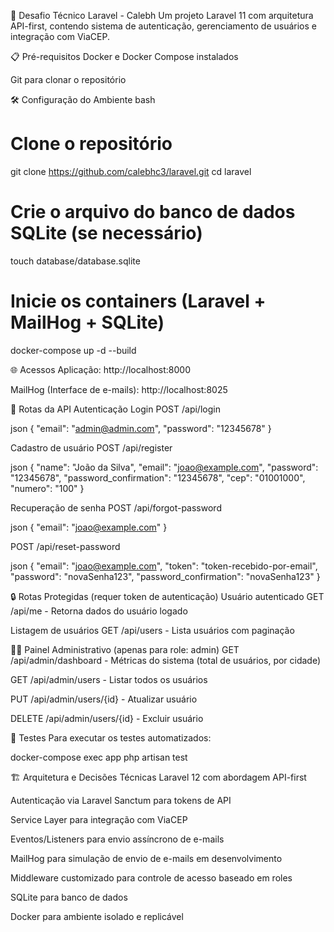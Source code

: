 🚀 Desafio Técnico Laravel - Calebh
Um projeto Laravel 11 com arquitetura API-first, contendo sistema de autenticação, gerenciamento de usuários e integração com ViaCEP.

📋 Pré-requisitos
Docker e Docker Compose instalados

Git para clonar o repositório

🛠️ Configuração do Ambiente
bash
# Clone o repositório
git clone https://github.com/calebhc3/laravel.git
cd laravel

# Crie o arquivo do banco de dados SQLite (se necessário)
touch database/database.sqlite

# Inicie os containers (Laravel + MailHog + SQLite)
docker-compose up -d --build

🌐 Acessos
Aplicação: http://localhost:8000

MailHog (Interface de e-mails): http://localhost:8025

🔐 Rotas da API
Autenticação
Login
POST /api/login

json
{
  "email": "admin@admin.com",
  "password": "12345678"
}

Cadastro de usuário
POST /api/register

json
{
  "name": "João da Silva",
  "email": "joao@example.com",
  "password": "12345678",
  "password_confirmation": "12345678",
  "cep": "01001000",
  "numero": "100"
}

Recuperação de senha
POST /api/forgot-password

json
{
  "email": "joao@example.com"
}

POST /api/reset-password

json
{
  "email": "joao@example.com",
  "token": "token-recebido-por-email",
  "password": "novaSenha123",
  "password_confirmation": "novaSenha123"
}

🔒 Rotas Protegidas (requer token de autenticação)
Usuário autenticado
GET /api/me - Retorna dados do usuário logado

Listagem de usuários
GET /api/users - Lista usuários com paginação

👨‍💻 Painel Administrativo (apenas para role: admin)
GET /api/admin/dashboard - Métricas do sistema (total de usuários, por cidade)

GET /api/admin/users - Listar todos os usuários

PUT /api/admin/users/{id} - Atualizar usuário

DELETE /api/admin/users/{id} - Excluir usuário

🧪 Testes
Para executar os testes automatizados:

docker-compose exec app php artisan test


🏗️ Arquitetura e Decisões Técnicas
Laravel 12 com abordagem API-first

Autenticação via Laravel Sanctum para tokens de API

Service Layer para integração com ViaCEP

Eventos/Listeners para envio assíncrono de e-mails

MailHog para simulação de envio de e-mails em desenvolvimento

Middleware customizado para controle de acesso baseado em roles

SQLite para banco de dados 

Docker para ambiente isolado e replicável